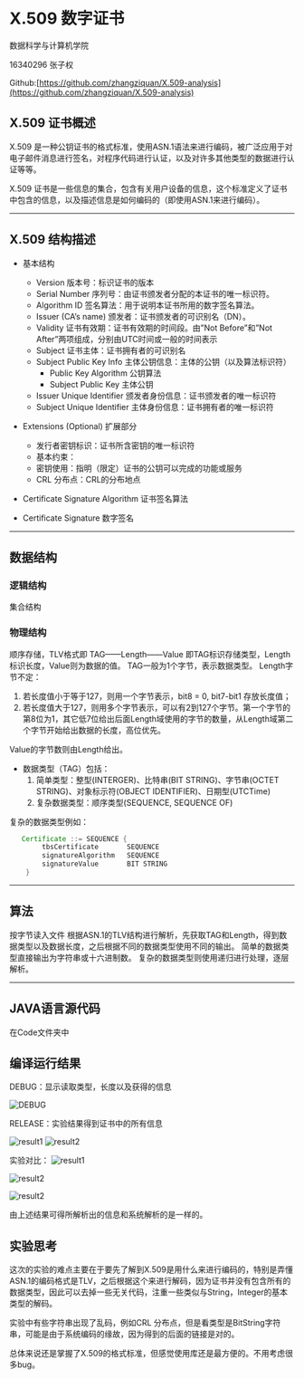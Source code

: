 # X.509 数字证书

数据科学与计算机学院

16340296 张子权

Github:[https://github.com/zhangziquan/X.509-analysis](https://github.com/zhangziquan/X.509-analysis)

## X.509 证书概述

X.509 是一种公钥证书的格式标准，使用ASN.1语法来进行编码，被广泛应用于对电子邮件消息进行签名，对程序代码进行认证，以及对许多其他类型的数据进行认证等等。

X.509 证书是一些信息的集合，包含有关用户设备的信息，这个标准定义了证书中包含的信息，以及描述信息是如何编码的（即使用ASN.1来进行编码）。

---

## X.509 结构描述

* 基本结构
  * Version 版本号：标识证书的版本
  * Serial Number 序列号：由证书颁发者分配的本证书的唯一标识符。
  * Algorithm ID 签名算法：用于说明本证书所用的数字签名算法。
  * Issuer (CA’s name) 颁发者：证书颁发者的可识别名（DN）。
  * Validity 证书有效期：证书有效期的时间段。由”Not Before”和”Not After”两项组成，分别由UTC时间或一般的时间表示
  * Subject 证书主体：证书拥有者的可识别名
  * Subject Public Key Info 主体公钥信息：主体的公钥（以及算法标识符）
    * Public Key Algorithm 公钥算法
    * Subject Public Key 主体公钥
  * Issuer Unique Identifier 颁发者身份信息：证书颁发者的唯一标识符
  * Subject Unique Identifier 主体身份信息：证书拥有者的唯一标识符
* Extensions (Optional) 扩展部分 
  * 发行者密钥标识：证书所含密钥的唯一标识符
  * 基本约束：
  * 密钥使用：指明（限定）证书的公钥可以完成的功能或服务
  * CRL 分布点：CRL的分布地点

* Certificate Signature Algorithm 证书签名算法
* Certificate Signature 数字签名

---

## 数据结构

### 逻辑结构

集合结构

### 物理结构

顺序存储，TLV格式即 TAG——Length——Value
即TAG标识存储类型，Length标识长度，Value则为数据的值。
TAG一般为1个字节，表示数据类型。
Length字节不定：

1. 若长度值小于等于127，则用一个字节表示，bit8 = 0, bit7-bit1 存放长度值；
2. 若长度值大于127，则用多个字节表示，可以有2到127个字节。第一个字节的第8位为1，其它低7位给出后面Length域使用的字节的数量，从Length域第二个字节开始给出数据的长度，高位优先。

Value的字节数则由Length给出。

* 数据类型（TAG）包括：
    1. 简单类型：整型(INTERGER)、比特串(BIT STRING)、字节串(OCTET STRING)、对象标示符(OBJECT IDENTIFIER)、日期型(UTCTime)
    2. 复杂数据类型：顺序类型(SEQUENCE, SEQUENCE OF)

复杂的数据类型例如：

```java
   Certificate ::= SEQUENCE {
        tbsCertificate       SEQUENCE
        signatureAlgorithm   SEQUENCE
        signatureValue       BIT STRING
    }
```

---

## 算法

按字节读入文件
根据ASN.1的TLV结构进行解析，先获取TAG和Length，得到数据类型以及数据长度，之后根据不同的数据类型使用不同的输出。
简单的数据类型直接输出为字符串或十六进制数。
复杂的数据类型则使用递归进行处理，逐层解析。

---

## JAVA语言源代码

在Code文件夹中

## 编译运行结果

DEBUG：显示读取类型，长度以及获得的信息

![DEBUG](/Screenshot/DEBUG.png)

RELEASE：实验结果得到证书中的所有信息

![result1](/Screenshot/result1.png)
![result2](/Screenshot/result2.png)

实验对比：
![result1](/Screenshot/result3.png)

![result2](/Screenshot/result4.png)

![result2](/Screenshot/result5.png)

由上述结果可得所解析出的信息和系统解析的是一样的。

## 实验思考

这次的实验的难点主要在于要先了解到X.509是用什么来进行编码的，特别是弄懂ASN.1的编码格式是TLV，之后根据这个来进行解码，因为证书并没有包含所有的数据类型，因此可以去掉一些无关代码，注重一些类似与String，Integer的基本类型的解码。

实验中有些字符串出现了乱码，例如CRL 分布点，但是看类型是BitString字符串，可能是由于系统编码的缘故，因为得到的后面的链接是对的。

总体来说还是掌握了X.509的格式标准，但感觉使用库还是最方便的。不用考虑很多bug。
